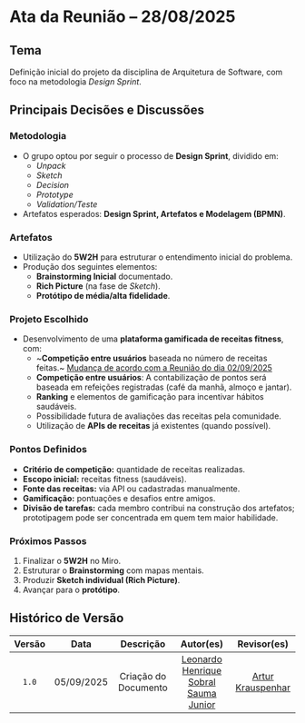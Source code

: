 # Ata da Reunião – 28/08/2025

## Tema
Definição inicial do projeto da disciplina de Arquitetura de Software, com foco na metodologia *Design Sprint*.

## Principais Decisões e Discussões

### Metodologia
- O grupo optou por seguir o processo de **Design Sprint**, dividido em:
  - *Unpack*
  - *Sketch*
  - *Decision*
  - *Prototype*
  - *Validation/Teste*
- Artefatos esperados: **Design Sprint, Artefatos e Modelagem (BPMN)**.

### Artefatos
- Utilização do **5W2H** para estruturar o entendimento inicial do problema.
- Produção dos seguintes elementos:
  - **Brainstorming Inicial** documentado.
  - **Rich Picture** (na fase de *Sketch*).
  - **Protótipo de média/alta fidelidade**.

### Projeto Escolhido
- Desenvolvimento de uma **plataforma gamificada de receitas fitness**, com:
  - ~**Competição entre usuários** baseada no número de receitas feitas.~ [Mudança de acordo com a Reunião do dia 02/09/2025](./Base/IniciativasExtras/AtasDeReunioes/Ata02-09-2025?id=projeto)
  - **Competição entre usuários**: A contabilização de pontos será baseada em refeições registradas (café da manhã, almoço e jantar). 
  - **Ranking** e elementos de gamificação para incentivar hábitos saudáveis.
  - Possibilidade futura de avaliações das receitas pela comunidade.
  - Utilização de **APIs de receitas** já existentes (quando possível).

### Pontos Definidos
- **Critério de competição:** quantidade de receitas realizadas.  
- **Escopo inicial:** receitas fitness (saudáveis).  
- **Fonte das receitas:** via API ou cadastradas manualmente.  
- **Gamificação:** pontuações e desafios entre amigos.  
- **Divisão de tarefas:** cada membro contribui na construção dos artefatos; prototipagem pode ser concentrada em quem tem maior habilidade.

### Próximos Passos
1. Finalizar o **5W2H** no Miro.  
2. Estruturar o **Brainstorming** com mapas mentais.  
3. Produzir **Sketch individual (Rich Picture)**.  
4. Avançar para o **protótipo**.  

## Histórico de Versão

| Versão | Data | Descrição | Autor(es) | Revisor(es) |
| :-: | :-: | :-: | :-: | :-: |
| `1.0` | 05/09/2025  | Criação do Documento | [Leonardo Henrique Sobral Sauma Junior][leohssjr] | [Artur Krauspenhar][Arturhk05] |

[Arturhk05]: https://github.com/Arturhk05  
[eduardoferre]: https://github.com/eduardoferre  
[fbressa]: https://github.com/fbressa  
[SAnjos3]: https://github.com/SAnjos3  
[JoaoPedro2206]: https://github.com/JoaoPedro2206  
[JoseViniciusQueiroz]: https://github.com/JoseViniciusQueiroz  
[leohssjr]: https://github.com/leohssjr  
[marcomarquesdc]: https://github.com/marcomarquesdc  
[MylenaTrindade]: https://github.com/MylenaTrindade  
[yagoas]: https://github.com/yagoas